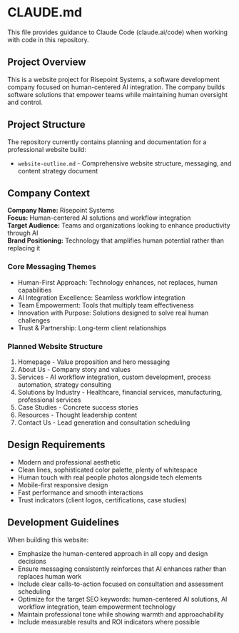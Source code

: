 # CLAUDE.md

This file provides guidance to Claude Code (claude.ai/code) when working with code in this repository.

## Project Overview

This is a website project for Risepoint Systems, a software development company focused on human-centered AI integration. The company builds software solutions that empower teams while maintaining human oversight and control.

## Project Structure

The repository currently contains planning and documentation for a professional website build:

- `website-outline.md` - Comprehensive website structure, messaging, and content strategy document

## Company Context

**Company Name:** Risepoint Systems  
**Focus:** Human-centered AI solutions and workflow integration  
**Target Audience:** Teams and organizations looking to enhance productivity through AI  
**Brand Positioning:** Technology that amplifies human potential rather than replacing it  

### Core Messaging Themes
- Human-First Approach: Technology enhances, not replaces, human capabilities
- AI Integration Excellence: Seamless workflow integration
- Team Empowerment: Tools that multiply team effectiveness
- Innovation with Purpose: Solutions designed to solve real human challenges
- Trust & Partnership: Long-term client relationships

### Planned Website Structure
1. Homepage - Value proposition and hero messaging
2. About Us - Company story and values
3. Services - AI workflow integration, custom development, process automation, strategy consulting
4. Solutions by Industry - Healthcare, financial services, manufacturing, professional services
5. Case Studies - Concrete success stories
6. Resources - Thought leadership content
7. Contact Us - Lead generation and consultation scheduling

## Design Requirements

- Modern and professional aesthetic
- Clean lines, sophisticated color palette, plenty of whitespace
- Human touch with real people photos alongside tech elements
- Mobile-first responsive design
- Fast performance and smooth interactions
- Trust indicators (client logos, certifications, case studies)

## Development Guidelines

When building this website:

- Emphasize the human-centered approach in all copy and design decisions
- Ensure messaging consistently reinforces that AI enhances rather than replaces human work
- Include clear calls-to-action focused on consultation and assessment scheduling
- Optimize for the target SEO keywords: human-centered AI solutions, AI workflow integration, team empowerment technology
- Maintain professional tone while showing warmth and approachability
- Include measurable results and ROI indicators where possible